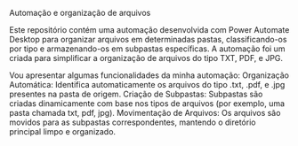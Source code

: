 Automação e organização de arquivos

Este repositório contém uma automação desenvolvida com Power Automate Desktop para organizar arquivos em determinadas pastas, classificando-os por tipo e armazenando-os em subpastas específicas. A automação foi um criada para simplificar a organização de arquivos do tipo TXT, PDF, e JPG.

Vou apresentar algumas funcionalidades da minha automação:
Organização Automática: Identifica automaticamente os arquivos do tipo .txt, .pdf, e .jpg presentes na pasta de origem.
Criação de Subpastas: Subpastas são criadas dinamicamente com base nos tipos de arquivos (por exemplo, uma pasta chamada txt, pdf, jpg).
Movimentação de Arquivos: Os arquivos são movidos para as subpastas correspondentes, mantendo o diretório principal limpo e organizado.
